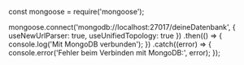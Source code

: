const mongoose = require('mongoose');

mongoose.connect('mongodb://localhost:27017/deineDatenbank', {
  useNewUrlParser: true,
  useUnifiedTopology: true
})
.then(() => {
  console.log('Mit MongoDB verbunden');
})
.catch((error) => {
  console.error('Fehler beim Verbinden mit MongoDB:', error);
});
